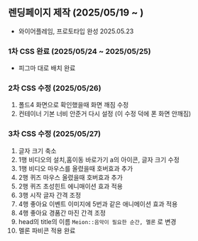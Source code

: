 ## 렌딩페이지 제작 (2025/05/19 ~ )
* 와이어플레임, 프로토타입 완성 2025.05.23
### 1차 CSS 완료 (2025/05/24 ~ 2025/05/25)
* 피그마 대로 배치 완료
### 2차 CSS 수정 (2025/05/26)
1. 폴드4 화면으로 확인했을때 화면 깨짐 수정
2. 컨테이너 기본 너비 안준거 다시 설정 (이 수정 덕에 폰 화면 안깨짐)
### 3차 CSS 수정 (2025/05/27)
1. 글자 크기 축소
2. 1행 비디오의 설치,홈이동 바로가기 a의 아이콘, 글자 크기 수정
3. 1행 비디오 마우스를 올렸을때 호버효과 추가
4. 2행 퀴즈 마우스 올렸을때 호버효과 추가
5. 2행 퀴즈 초성힌트 에니매이션 효과 적용
6. 3행 시작 글자 간격 조정
7. 4행 좋아요 이벤트 이미지에 5번과 같은 애니메이션 효과 적용
8. 4행 좋아요 경품간 마진 간격 조정
9. head의 title의 이름 `Meion::음악이 필요한 순간, 멜론` 로 변경
10. 멜론 파비콘 적용 완료
